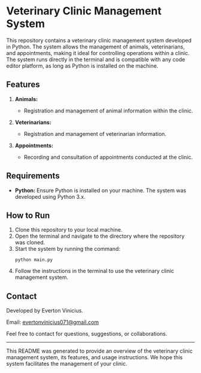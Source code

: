 
# Veterinary Clinic Management System

This repository contains a veterinary clinic management system developed in Python. The system allows the management of animals, veterinarians, and appointments, making it ideal for controlling operations within a clinic. The system runs directly in the terminal and is compatible with any code editor platform, as long as Python is installed on the machine.

## Features

1. **Animals:**
   - Registration and management of animal information within the clinic.

2. **Veterinarians:**
   - Registration and management of veterinarian information.

3. **Appointments:**
   - Recording and consultation of appointments conducted at the clinic.

## Requirements

- **Python:** Ensure Python is installed on your machine. The system was developed using Python 3.x.

## How to Run

1. Clone this repository to your local machine.
2. Open the terminal and navigate to the directory where the repository was cloned.
3. Start the system by running the command:
   ```
   python main.py
   ```
4. Follow the instructions in the terminal to use the veterinary clinic management system.

## Contact

Developed by Everton Vinicius.

Email: evertonvinicius071@gmail.com

Feel free to contact for questions, suggestions, or collaborations.

---

This README was generated to provide an overview of the veterinary clinic management system, its features, and usage instructions. We hope this system facilitates the management of your clinic.

